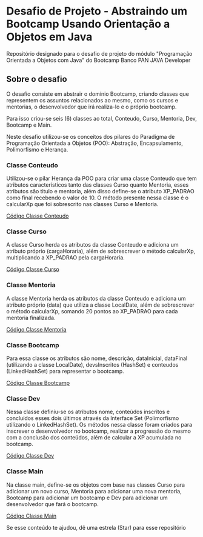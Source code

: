 # Desafio de Projeto - Abstraindo um Bootcamp Usando Orientação a Objetos em Java

Repositório designado para o desafio de projeto do módulo "Programação Orientada a Objetos com Java" do Bootcamp Banco PAN JAVA Developer

## Sobre o desafio

O desafio consiste em abstrair o domínio Bootcamp, criando classes que representem os assuntos relacionados ao mesmo, como os cursos e mentorias, o desenvolvedor que irá realiza-lo e o próprio bootcamp. 

Para isso criou-se seis (6) classes ao total, Conteudo, Curso, Mentoria, Dev, Bootcamp e Main.

Neste desafio utilizou-se os conceitos dos pilares do Paradigma de Programação Orientada a Objetos (POO): Abstração, Encapsulamento, Polimorfismo e Herança.

### Classe Conteudo

Utilizou-se o pilar Herança da POO para criar uma classe Conteudo que tem atributos característicos tanto das classes Curso quanto Mentoria, esses atributos são titulo e mentoria, além disso define-se o atributo XP_PADRAO como final recebendo o valor de 10. O método presente nessa classe é o calcularXp que foi sobrescrito nas classes Curso e Mentoria.

[Código Classe Conteudo](https://github.com/matheushardman/desafio-dio-poo/blob/main/src/br/com/dio/desafio/dominio/Conteudo.java)

### Classe Curso

A classe Curso herda os atributos da classe Conteudo e adiciona um atributo próprio (cargaHoraria), além de sobrescrever o método calcularXp, multiplicando a XP_PADRAO pela cargaHoraria.

[Código Classe Curso](https://github.com/matheushardman/desafio-dio-poo/blob/main/src/br/com/dio/desafio/dominio/Curso.java)

### Classe Mentoria

A classe Mentoria herda os atributos da classe Conteudo e adiciona um atributo próprio (data) que utiliza a classe LocalDate, além de sobrescrever o método calcularXp, somando 20 pontos ao XP_PADRAO para cada mentoria finalizada.

[Código Classe Mentoria](https://github.com/matheushardman/desafio-dio-poo/blob/main/src/br/com/dio/desafio/dominio/Mentoria.java)

### Classe Bootcamp

Para essa classe os atributos são nome, descrição, dataInicial, dataFinal (utilizando a classe LocalDate), devsInscritos (HashSet) e conteudos (LinkedHashSet) para representar o bootcamp.

[Código Classe Bootcamp](https://github.com/matheushardman/desafio-dio-poo/blob/main/src/br/com/dio/desafio/dominio/Bootcamp.java)

### Classe Dev

Nessa classe definiu-se os atributos nome, conteúdos inscritos e concluídos esses dois últimos através da Interface Set (Polimorfismo utilizando o LinkedHashSet). Os métodos nessa classe foram criados para inscrever o desenvolvedor no bootcamp, realizar a progressão do mesmo com a conclusão dos conteúdos, além de calcular a XP acumulada no bootcamp.

[Código Classe Dev](https://github.com/matheushardman/desafio-dio-poo/blob/main/src/br/com/dio/desafio/dominio/Dev.java)

### Classe Main

Na classe main, define-se os objetos com base nas classes Curso para adicionar um novo curso, Mentoria para adicionar uma nova mentoria, Bootcamp para adicionar um bootcamp e Dev para adicionar um desenvolvedor que fará o bootcamp.

[Código Classe Main](https://github.com/matheushardman/desafio-dio-poo/blob/main/src/Main.java)

Se esse conteúdo te ajudou, dê uma estrela (Star) para esse repositório
